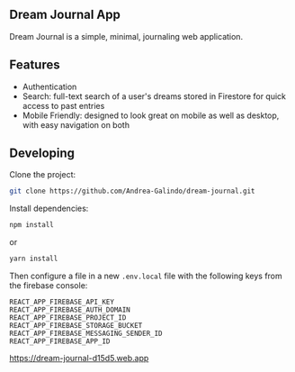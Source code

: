 ## Dream Journal App

Dream Journal is a simple, minimal, journaling web application. 

## Features

- Authentication
- Search: full-text search of a user's dreams stored in Firestore for quick access to past entries
- Mobile Friendly: designed to look great on mobile as well as desktop, with easy navigation on both


## Developing

Clone the project:

```bash
git clone https://github.com/Andrea-Galindo/dream-journal.git
```

Install dependencies:

```bash
npm install
```

or

```bash
yarn install 
```

Then configure a file in a new `.env.local` file with the following keys from the firebase console:

```
REACT_APP_FIREBASE_API_KEY
REACT_APP_FIREBASE_AUTH_DOMAIN
REACT_APP_FIREBASE_PROJECT_ID
REACT_APP_FIREBASE_STORAGE_BUCKET
REACT_APP_FIREBASE_MESSAGING_SENDER_ID
REACT_APP_FIREBASE_APP_ID

```

https://dream-journal-d15d5.web.app

